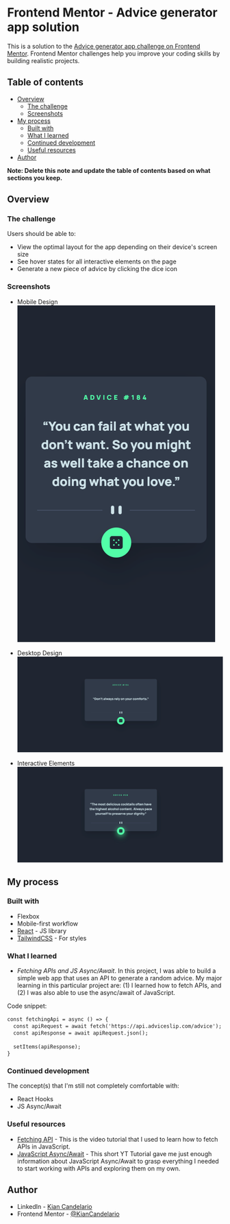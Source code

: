 # Frontend Mentor - Advice generator app solution

This is a solution to the [Advice generator app challenge on Frontend Mentor](https://www.frontendmentor.io/challenges/advice-generator-app-QdUG-13db). Frontend Mentor challenges help you improve your coding skills by building realistic projects.

## Table of contents

- [Overview](#overview)
  - [The challenge](#the-challenge)
  - [Screenshots](#screenshot)
- [My process](#my-process)
  - [Built with](#built-with)
  - [What I learned](#what-i-learned)
  - [Continued development](#continued-development)
  - [Useful resources](#useful-resources)
- [Author](#author)

**Note: Delete this note and update the table of contents based on what sections you keep.**

## Overview

### The challenge

Users should be able to:

- View the optimal layout for the app depending on their device's screen size
- See hover states for all interactive elements on the page
- Generate a new piece of advice by clicking the dice icon

### Screenshots

- Mobile Design <br />
![Mobile Design](./adviceGenerator/public/design/mobile_design.png)

- Desktop Design <br />
![Desktop Design](./adviceGenerator/public/design/desktop_design.png)

- Interactive Elements <br />
![Hover State](./adviceGenerator/public/design/hover_state.png)

## My process

### Built with

- Flexbox
- Mobile-first workflow
- [React](https://reactjs.org/) - JS library
- [TailwindCSS](https://tailwindcss.com/) - For styles

### What I learned

- _Fetching APIs and JS Async/Await_. In this project, I was able to build a simple web app that uses an API to generate a random advice. My major learning in this particular project are: (1) I learned how to fetch APIs, and (2) I was also able to use the async/await of JavaScript.

Code snippet:

```tsx
const fetchingApi = async () => {
  const apiRequest = await fetch('https://api.adviceslip.com/advice');
  const apiResponse = await apiRequest.json();
        
  setItems(apiResponse);
}
```

### Continued development

The concept(s) that I'm still not completely comfortable with:

- React Hooks
- JS Async/Await

### Useful resources

- [Fetching API](https://youtu.be/cuEtnrL9-H0) - This is the video tutorial that I used to learn how to fetch APIs in JavaScript.
- [JavaScript Async/Await](https://youtu.be/V_Kr9OSfDeU) - This short YT Tutorial gave me just enough information about JavaScript Async/Await to grasp everything I needed to start working with APIs and exploring them on my own.

## Author
- LinkedIn - [Kian Candelario](https://www.linkedin.com/in/kian-candelario-11440a240/)
- Frontend Mentor - [@KianCandelario](https://www.frontendmentor.io/profile/KianCandelario)